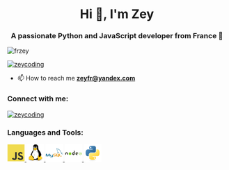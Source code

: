 <h1 align="center">Hi 👋, I'm Zey</h1>
<h3 align="center">A passionate Python and JavaScript developer from France 🚀</h3>

<p align="left"> <img src="https://komarev.com/ghpvc/?username=frzey&label=Profile%20views&color=0e75b6&style=flat" alt="frzey" /> </p>

<p align="left"> <a href="https://twitter.com/zeycoding" target="blank"><img src="https://img.shields.io/twitter/follow/zeycoding?logo=twitter&style=for-the-badge" alt="zeycoding" /></a> </p>

- 📫 How to reach me **zeyfr@yandex.com**

<h3 align="left">Connect with me:</h3>
<p align="left">
<a href="https://twitter.com/zeycoding" target="blank"><img align="center" src="https://raw.githubusercontent.com/rahuldkjain/github-profile-readme-generator/master/src/images/icons/Social/twitter.svg" alt="zeycoding" height="30" width="40" /></a>
</p>

<h3 align="left">Languages and Tools:</h3>
<p align="left"> <a href="https://developer.mozilla.org/en-US/docs/Web/JavaScript" target="_blank" rel="noreferrer"> <img src="https://raw.githubusercontent.com/devicons/devicon/master/icons/javascript/javascript-original.svg" alt="javascript" width="40" height="40"/> </a> <a href="https://www.linux.org/" target="_blank" rel="noreferrer"> <img src="https://raw.githubusercontent.com/devicons/devicon/master/icons/linux/linux-original.svg" alt="linux" width="40" height="40"/> </a> <a href="https://www.mysql.com/" target="_blank" rel="noreferrer"> <img src="https://raw.githubusercontent.com/devicons/devicon/master/icons/mysql/mysql-original-wordmark.svg" alt="mysql" width="40" height="40"/> </a> <a href="https://nodejs.org" target="_blank" rel="noreferrer"> <img src="https://raw.githubusercontent.com/devicons/devicon/master/icons/nodejs/nodejs-original-wordmark.svg" alt="nodejs" width="40" height="40"/> </a> <a href="https://www.python.org" target="_blank" rel="noreferrer"> <img src="https://raw.githubusercontent.com/devicons/devicon/master/icons/python/python-original.svg" alt="python" width="40" height="40"/> </a> </p>
